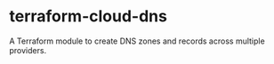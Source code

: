 # terraform-cloud-dns

A Terraform module to create DNS zones and records across multiple providers.
